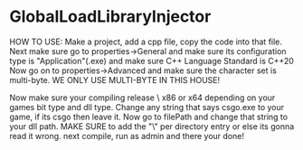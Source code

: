 # GlobalLoadLibraryInjector

HOW TO USE:
Make a project, add a cpp file, copy the code into that file.
Next make sure go to properties->General and make sure its configuration type is "Application"(.exe) and make sure C++ Language Standard is C++20
Now go on to properties->Advanced and make sure the character set is multi-byte. WE ONLY USE MULTI-BYTE IN THIS HOUSE!

Now make sure your compiling release \ x86 or x64 depending on your games bit type and dll type.
Change any string that says csgo.exe to your game, if its csgo then leave it.
Now go to filePath and change that string to your dll path. MAKE SURE to add the "\\" per directory entry or else its gonna read it wrong.
next compile, run as admin and there your done!
